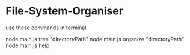 # File-System-Organiser

use these commands in terminal

node main.js tree "directoryPath"
node main.js organize "directoryPath"
node main.js help
